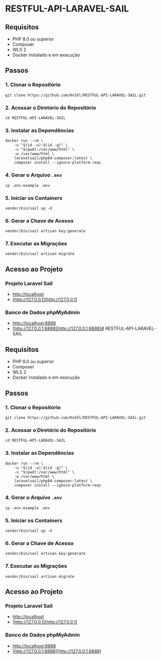 # RESTFUL-API-LARAVEL-SAIL

## Requisitos
- PHP 8.0 ou superior
- Composer
- WLS 2
- Docker instalado e em execução

## Passos

### 1. Clonar o Repositório
```
git clone https://github.com/KnSXl/RESTFUL-API-LARAVEL-SAIL.git
```

### 2. Acessar o Diretório do Repositório
```
cd RESTFUL-API-LARAVEL-SAIL
```

### 3. Instalar as Dependências
```
docker run --rm \
    -u "$(id -u):$(id -g)" \
    -v "$(pwd):/var/www/html" \
    -w /var/www/html \
    laravelsail/php84-composer:latest \
    composer install --ignore-platform-reqs
```

### 4. Gerar o Arquivo `.env`
```
cp .env.example .env
```

### 5. Iniciar os Containers
```
vendor/bin/sail up -d
```

### 6. Gerar a Chave de Acesso
```
vendor/bin/sail artisan key:generate
```

### 7. Executar as Migrações
```
vendor/bin/sail artisan migrate
```

## Acesso ao Projeto

### Projeto Laravel Sail
- [http://localhost](http://localhost)
- [http://127.0.0.1](http://127.0.0.1)

### Banco de Dados phpMyAdmin
- [http://localhost:8888](http://localhost:8888)
- [http://127.0.0.1:8888](http://127.0.0.1:8888)# RESTFUL-API-LARAVEL-SAIL

## Requisitos
- PHP 8.0 ou superior
- Composer
- WLS 2
- Docker instalado e em execução

## Passos

### 1. Clonar o Repositório
```
git clone https://github.com/KnSXl/RESTFUL-API-LARAVEL-SAIL.git
```

### 2. Acessar o Diretório do Repositório
```
cd RESTFUL-API-LARAVEL-SAIL
```

### 3. Instalar as Dependências
```
docker run --rm \
    -u "$(id -u):$(id -g)" \
    -v "$(pwd):/var/www/html" \
    -w /var/www/html \
    laravelsail/php84-composer:latest \
    composer install --ignore-platform-reqs
```

### 4. Gerar o Arquivo `.env`
```
cp .env.example .env
```

### 5. Iniciar os Containers
```
vendor/bin/sail up -d
```

### 6. Gerar a Chave de Acesso
```
vendor/bin/sail artisan key:generate
```

### 7. Executar as Migrações
```
vendor/bin/sail artisan migrate
```

## Acesso ao Projeto

### Projeto Laravel Sail
- [http://localhost](http://localhost)
- [http://127.0.0.1](http://127.0.0.1)

### Banco de Dados phpMyAdmin
- [http://localhost:8888](http://localhost:8888)
- [http://127.0.0.1:8888](http://127.0.0.1:8888)
